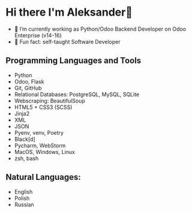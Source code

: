 # Hi there I'm Aleksander👋

- 🔭 I’m currently working as Python/Odoo Backend Developer on Odoo Enterprise (v14-16)
- 🤔 Fun fact: self-taught Software Developer</p>


## Programming Languages and Tools
- Python
- Odoo, Flask
- Git, GitHub
- Relational Databases: PostgreSQL, MySQL, SQLite
- Webscraping: BeautifulSoup
- HTML5 + CSS3 (SCSS)
- Jinja2
- XML
- JSON
- Pyenv, venv, Poetry
- Black[d]
- Pycharm, WebStorm
- MacOS, Windows, Linux
- zsh, bash 

## Natural Languages:
- English
- Polish
- Russian
